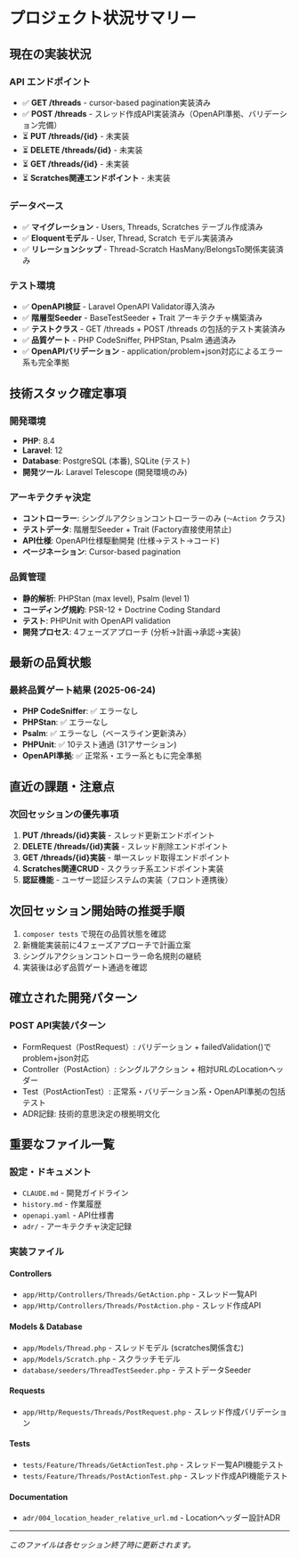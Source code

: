 # プロジェクト状況サマリー

## 現在の実装状況

### API エンドポイント

- ✅ **GET /threads** - cursor-based pagination実装済み
- ✅ **POST /threads** - スレッド作成API実装済み（OpenAPI準拠、バリデーション完備）
- ⏳ **PUT /threads/{id}** - 未実装
- ⏳ **DELETE /threads/{id}** - 未実装
- ⏳ **GET /threads/{id}** - 未実装
- ⏳ **Scratches関連エンドポイント** - 未実装

### データベース

- ✅ **マイグレーション** - Users, Threads, Scratches テーブル作成済み
- ✅ **Eloquentモデル** - User, Thread, Scratch モデル実装済み
- ✅ **リレーションシップ** - Thread-Scratch HasMany/BelongsTo関係実装済み

### テスト環境

- ✅ **OpenAPI検証** - Laravel OpenAPI Validator導入済み
- ✅ **階層型Seeder** - BaseTestSeeder + Trait アーキテクチャ構築済み
- ✅ **テストクラス** - GET /threads + POST /threads の包括的テスト実装済み
- ✅ **品質ゲート** - PHP CodeSniffer, PHPStan, Psalm 通過済み
- ✅ **OpenAPIバリデーション** - application/problem+json対応によるエラー系も完全準拠

## 技術スタック確定事項

### 開発環境

- **PHP**: 8.4
- **Laravel**: 12
- **Database**: PostgreSQL (本番), SQLite (テスト)
- **開発ツール**: Laravel Telescope (開発環境のみ)

### アーキテクチャ決定

- **コントローラー**: シングルアクションコントローラーのみ (`〜Action` クラス)
- **テストデータ**: 階層型Seeder + Trait (Factory直接使用禁止)
- **API仕様**: OpenAPI仕様駆動開発 (仕様→テスト→コード)
- **ページネーション**: Cursor-based pagination

### 品質管理

- **静的解析**: PHPStan (max level), Psalm (level 1)
- **コーディング規約**: PSR-12 + Doctrine Coding Standard
- **テスト**: PHPUnit with OpenAPI validation
- **開発プロセス**: 4フェーズアプローチ (分析→計画→承認→実装)

## 最新の品質状態

### 最終品質ゲート結果 (2025-06-24)

- **PHP CodeSniffer**: ✅ エラーなし
- **PHPStan**: ✅ エラーなし
- **Psalm**: ✅ エラーなし（ベースライン更新済み）
- **PHPUnit**: ✅ 10テスト通過 (31アサーション)
- **OpenAPI準拠**: ✅ 正常系・エラー系ともに完全準拠

## 直近の課題・注意点

### 次回セッションの優先事項

1. **PUT /threads/{id}実装** - スレッド更新エンドポイント
2. **DELETE /threads/{id}実装** - スレッド削除エンドポイント  
3. **GET /threads/{id}実装** - 単一スレッド取得エンドポイント
4. **Scratches関連CRUD** - スクラッチ系エンドポイント実装
5. **認証機能** - ユーザー認証システムの実装（フロント連携後）

## 次回セッション開始時の推奨手順

1. `composer tests` で現在の品質状態を確認
2. 新機能実装前に4フェーズアプローチで計画立案
3. シングルアクションコントローラー命名規則の継続
4. 実装後は必ず品質ゲート通過を確認

## 確立された開発パターン

### POST API実装パターン
- FormRequest（PostRequest）: バリデーション + failedValidation()でproblem+json対応
- Controller（PostAction）: シングルアクション + 相対URLのLocationヘッダー
- Test（PostActionTest）: 正常系・バリデーション系・OpenAPI準拠の包括テスト
- ADR記録: 技術的意思決定の根拠明文化

## 重要なファイル一覧

### 設定・ドキュメント

- `CLAUDE.md` - 開発ガイドライン
- `history.md` - 作業履歴
- `openapi.yaml` - API仕様書
- `adr/` - アーキテクチャ決定記録

### 実装ファイル

#### Controllers
- `app/Http/Controllers/Threads/GetAction.php` - スレッド一覧API
- `app/Http/Controllers/Threads/PostAction.php` - スレッド作成API

#### Models & Database
- `app/Models/Thread.php` - スレッドモデル (scratches関係含む)
- `app/Models/Scratch.php` - スクラッチモデル
- `database/seeders/ThreadTestSeeder.php` - テストデータSeeder

#### Requests
- `app/Http/Requests/Threads/PostRequest.php` - スレッド作成バリデーション

#### Tests
- `tests/Feature/Threads/GetActionTest.php` - スレッド一覧API機能テスト
- `tests/Feature/Threads/PostActionTest.php` - スレッド作成API機能テスト

#### Documentation
- `adr/004_location_header_relative_url.md` - Locationヘッダー設計ADR

---

*このファイルは各セッション終了時に更新されます。*

